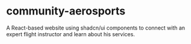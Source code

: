 # community-aerosports
A React-based website using shadcn/ui components to connect with an expert flight instructor and learn about his services.
